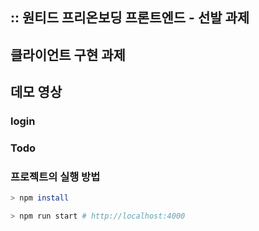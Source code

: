 ## :: 원티드 프리온보딩 프론트엔드 - 선발 과제

## 클라이언트 구현 과제 

## 데모 영상
### login


### Todo 


### 프로젝트의 실행 방법

```bash
> npm install

> npm run start # http://localhost:4000
```





